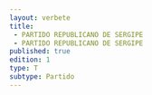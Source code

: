 ```yaml
---
layout: verbete
title:
 - PARTIDO REPUBLICANO DE SERGIPE
 - PARTIDO REPUBLICANO DE SERGIPE
published: true
edition: 1  
type: T
subtype: Partido
---
```


